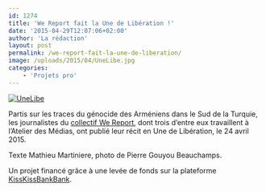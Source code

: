 ```yaml
---
id: 1274
title: 'We Report fait la Une de Libération !'
date: '2015-04-29T12:07:06+02:00'
author: 'La rédaction'
layout: post
permalink: /we-report-fait-la-une-de-liberation/
image: /uploads/2015/04/UneLibe.jpg
categories:
    - 'Projets pro'
---
```


[![UneLibe](/uploads/2015/04/UneLibe-233x300.jpg)](/uploads/2015/04/UneLibe.jpg)

Partis sur les traces du génocide des Arméniens dans le Sud de la Turquie, les journalistes du [collectif We Report](http://www.wereport.fr/), dont trois d’entre eux travaillent à l’Atelier des Médias, ont publié leur récit en Une de Libération, le 24 avril 2015.

Texte Mathieu Martiniere, photo de Pierre Gouyou Beauchamps.

Un projet financé grâce à une levée de fonds sur la plateforme [KissKissBankBank](http://www.kisskissbankbank.com/aksor-le-retour-des-enfants-armeniens).